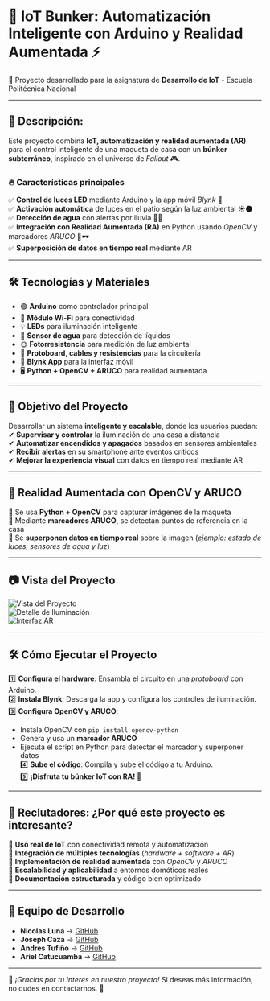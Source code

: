 # 🏡 IoT Bunker: Automatización Inteligente con Arduino y Realidad Aumentada ⚡

📌 Proyecto desarrollado para la asignatura de **Desarrollo de IoT** - Escuela Politécnica Nacional  

---

## 🚀 Descripción:

Este proyecto combina **IoT, automatización y realidad aumentada (AR)** para el control inteligente de una maqueta de casa con un **búnker subterráneo**, inspirado en el universo de *Fallout* 🎮.  

### 🔥 Características principales  
✅ **Control de luces LED** mediante Arduino y la app móvil *Blynk* 📲  
✅ **Activación automática** de luces en el patio según la luz ambiental ☀️🌑  
✅ **Detección de agua** con alertas por lluvia 🚰📢  
✅ **Integración con Realidad Aumentada (RA)** en Python usando *OpenCV* y marcadores *ARUCO* 📡🕶️  
✅ **Superposición de datos en tiempo real** mediante AR  

---

## 🛠 Tecnologías y Materiales  

- 🟢 **Arduino** como controlador principal  
- 📡 **Módulo Wi-Fi** para conectividad  
- 💡 **LEDs** para iluminación inteligente  
- 🌊 **Sensor de agua** para detección de líquidos  
- 🌞 **Fotorresistencia** para medición de luz ambiental  
- 🔌 **Protoboard, cables y resistencias** para la circuitería  
- 📱 **Blynk App** para la interfaz móvil  
- 🖥 **Python + OpenCV + ARUCO** para realidad aumentada  

---

## 🎯 Objetivo del Proyecto  

Desarrollar un sistema **inteligente y escalable**, donde los usuarios puedan:  
✔ **Supervisar y controlar** la iluminación de una casa a distancia  
✔ **Automatizar encendidos y apagados** basados en sensores ambientales  
✔ **Recibir alertas** en su smartphone ante eventos críticos  
✔ **Mejorar la experiencia visual** con datos en tiempo real mediante AR  

---

## 🎥 Realidad Aumentada con OpenCV y ARUCO  

🔹 Se usa **Python + OpenCV** para capturar imágenes de la maqueta  
🔹 Mediante **marcadores ARUCO**, se detectan puntos de referencia en la casa  
🔹 Se **superponen datos en tiempo real** sobre la imagen (*ejemplo: estado de luces, sensores de agua y luz*)  

---

## 📷 Vista del Proyecto  

![Vista del Proyecto](https://github.com/user-attachments/assets/88ba5257-9f75-473c-a24c-a5609ea565de)  
![Detalle de Iluminación](https://github.com/user-attachments/assets/b069a51c-a6c1-4370-b7e8-43e37024c98c)  
![Interfaz AR](https://github.com/user-attachments/assets/e0986036-7e1a-42ca-8134-3105c05e4c59)  

---

## 🛠 Cómo Ejecutar el Proyecto  

1️⃣ **Configura el hardware**: Ensambla el circuito en una *protoboard* con Arduino.  
2️⃣ **Instala Blynk**: Descarga la app y configura los controles de iluminación.  
3️⃣ **Configura OpenCV y ARUCO**:  
   - Instala OpenCV con `pip install opencv-python`  
   - Genera y usa un **marcador ARUCO**  
   - Ejecuta el script en Python para detectar el marcador y superponer datos  
4️⃣ **Sube el código**: Compila y sube el código a tu Arduino.  
5️⃣ **¡Disfruta tu búnker IoT con RA! 🚀**  

---

## 📌 Reclutadores: ¿Por qué este proyecto es interesante?  

🔹 **Uso real de IoT** con conectividad remota y automatización  
🔹 **Integración de múltiples tecnologías** (*hardware + software + AR*)  
🔹 **Implementación de realidad aumentada** con *OpenCV* y *ARUCO*  
🔹 **Escalabilidad y aplicabilidad** a entornos domóticos reales  
🔹 **Documentación estructurada** y código bien optimizado  

---

## 👥 Equipo de Desarrollo  

- **Nicolas Luna** → [GitHub](https://github.com/nicolasLuna1024)  
- **Joseph Caza** → [GitHub](https://github.com/solarspectre)  
- **Andres Tufiño** → [GitHub](https://github.com/Andrespipe1)  
- **Ariel Catucuamba** → [GitHub](https://github.com/ArielCatucuamba)  

---

📌 *¡Gracias por tu interés en nuestro proyecto!* Si deseas más información, no dudes en contactarnos. 🚀
